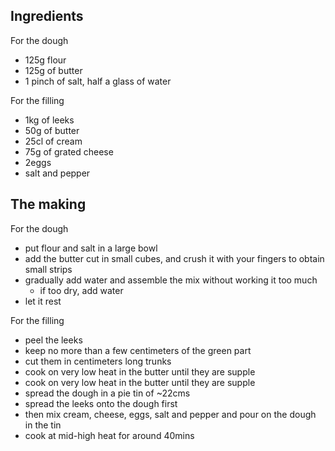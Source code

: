 ## Ingredients ##

For the dough
* 125g flour
* 125g of butter
* 1 pinch of salt, half a glass of water

For the filling
* 1kg of leeks
* 50g of butter
* 25cl of cream
* 75g of grated cheese
* 2eggs
* salt and pepper

## The making ##

For the dough
* put flour and salt in a large bowl
* add the butter cut in small cubes, and crush it with your fingers to obtain small strips
* gradually add water and assemble the mix without working it too much
  * if too dry, add water
* let it rest

For the filling
* peel the leeks
* keep no more than a few centimeters of the green part
* cut them in centimeters long trunks
* cook on very low heat in the butter until they are supple
* cook on very low heat in the butter until they are supple
* spread the dough in a pie tin of ~22cms
* spread the leeks onto the dough first
* then mix cream, cheese, eggs, salt and pepper and pour on the dough in the tin
* cook at mid-high heat for around 40mins